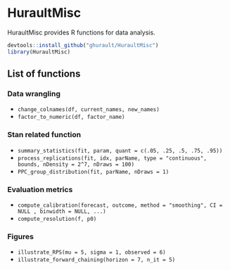 # HuraultMisc

<!-- badges: start -->
<!-- badges: end -->

HuraultMisc provides R functions for data analysis.

``` r
devtools::install_github("ghurault/HuraultMisc")
library(HuraultMisc)
```

## List of functions

### Data wrangling

- `change_colnames(df, current_names, new_names)`
- `factor_to_numeric(df, factor_name)`

### Stan related function

- `summary_statistics(fit, param, quant = c(.05, .25, .5, .75, .95))`
- `process_replications(fit, idx, parName, type = "continuous", bounds, nDensity = 2^7, nDraws = 100)`
- `PPC_group_distribution(fit, parName, nDraws = 1)`

### Evaluation metrics

- `compute_calibration(forecast, outcome, method = "smoothing", CI = NULL , binwidth = NULL, ...)`
- `compute_resolution(f, p0)`

### Figures

- `illustrate_RPS(mu = 5, sigma = 1, observed = 6)`
- `illustrate_forward_chaining(horizon = 7, n_it = 5)`
